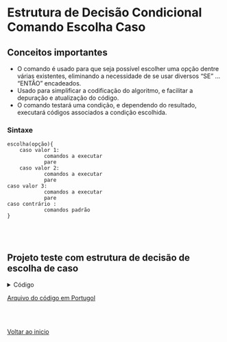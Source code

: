 # Estrutura de Decisão Condicional Comando Escolha Caso

## Conceitos importantes
- O comando é usado para que seja possível escolher uma opção dentre várias existentes, eliminando a necessidade de se usar diversos “SE” … “ENTÂO” encadeados.
- Usado para simplificar a codificação do algoritmo, e facilitar a depuração e atualização do código.
- O comando testará uma condição, e dependendo do resultado, executará códigos associados a condição escolhida.

### Sintaxe
```portugol
escolha(opção){
	caso valor 1:
			comandos a executar
			pare
	caso valor 2:
			comandos a executar
			pare
caso valor 3:
			comandos a executar
			pare
caso contrário :
			comandos padrão
}
```
<br>

<br>

## Projeto teste com estrutura de decisão de escolha de caso

<details>
<summary>Código</summary>

```portugol
programa
{	
	caracter opcao
	
	funcao inicio()
	{
		escreva("Digite uma letra: Opções válidas são apenas (a, b, c): ")
		leia(opcao)
		
		escolha(opcao){
			caso 'a':
				escreva ("A opção escolhida foi a letra (A) \n")
				pare
			caso 'b':
				escreva ("A opção escolhida foi a letra (B) \n")
				pare
			caso 'c':
				escreva ("A opção escolhida foi a letra (C) \n")
				pare	
			caso contrario:
				escreva("Vc digitou uma opção inválida \n")
		}
	}
}
```

</details>

[Arquivo do código em Portugol](/Arquivos/C%C3%B3digo/Teste%20Comando%20Escolha%20Caso.por)

<br>

<br>

[Voltar ao inicio](/README.md)